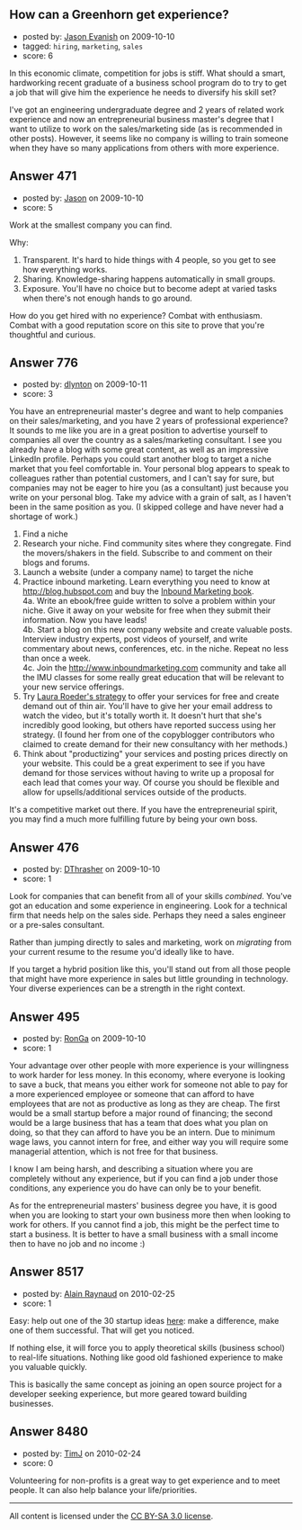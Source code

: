 ## How can a Greenhorn get experience?

- posted by: [Jason Evanish](https://stackexchange.com/users/-1/356-jason-evanish) on 2009-10-10
- tagged: `hiring`, `marketing`, `sales`
- score: 6

In this economic climate, competition for jobs is stiff. What should a smart, hardworking recent graduate of a business school program do to try to get a job that will give him the experience he needs to diversify his skill set?  

I've got an engineering undergraduate degree and 2 years of related work experience and now an entrepreneurial business master's degree that I want to utilize to work on the sales/marketing side (as is recommended in other posts). However, it seems like no company is willing to train someone when they have so many applications from others with more experience.




## Answer 471

- posted by: [Jason](https://stackexchange.com/users/-1/2-jason) on 2009-10-10
- score: 5

Work at the smallest company you can find.

Why:

1. Transparent.  It's hard to hide things with 4 people, so you get to see how everything works.
1. Sharing.  Knowledge-sharing happens automatically in small groups.
1. Exposure.  You'll have no choice but to become adept at varied tasks when there's not enough hands to go around.

How do you get hired with no experience?  Combat with enthusiasm.  Combat with a good reputation score on this site to prove that you're thoughtful and curious.


## Answer 776

- posted by: [dlynton](https://stackexchange.com/users/-1/482-dlynton) on 2009-10-11
- score: 3

<p>You have an entrepreneurial master's degree and want to help companies on their sales/marketing, and you have 2 years of professional experience? It sounds to me like you are in a great position to advertise yourself to companies all over the country as a sales/marketing consultant. I see you already have a blog with some great content, as well as an impressive LinkedIn profile. Perhaps you could start another blog to target a niche market that you feel comfortable in. Your personal blog appears to speak to colleagues rather than potential customers, and I can't say for sure, but companies may not be eager to hire you (as a consultant) just because you write on your personal blog. Take my advice with a grain of salt, as I haven't been in the same position as you. (I skipped college and have never had a shortage of work.)</p>

<ol>
<li>Find a niche</li>
<li>Research your niche. Find community sites where they congregate. Find the movers/shakers in the field. Subscribe to and comment on their blogs and forums. </li>
<li>Launch a website (under a company name) to target the niche</li>
<li>Practice inbound marketing. Learn everything you need to know at <a href="http://blog.hubspot.com" rel="nofollow">http://blog.hubspot.com</a> and buy the <a href="http://rads.stackoverflow.com/amzn/click/0470499311" rel="nofollow">Inbound Marketing book</a>.
<br>4a. Write an ebook/free guide written to solve a problem within your niche. Give it away on your website for free when they submit their information. Now you have leads!
<br>4b. Start a blog on this new company website and create valuable posts. Interview industry experts, post videos of yourself, and write commentary about news, conferences, etc. in the niche. Repeat no less than once a week.
<br>4c. Join the <a href="http://www.inboundmarketing.com" rel="nofollow">http://www.inboundmarketing.com</a> community and take all the IMU classes for some really great education that will be relevant to your new service offerings.</li>
<li>Try <a href="http://www.lauraroeder.com" rel="nofollow">Laura Roeder's strategy</a> to offer your services for free and create demand out of thin air. You'll have to give her your email address to watch the video, but it's totally worth it. It doesn't hurt that she's incredibly good looking, but others have reported success using her strategy. (I found her from one of the copyblogger contributors who claimed to create demand for their new consultancy with her methods.)</li>
<li>Think about "productizing" your services and posting prices directly on your website. This could be a great experiment to see if you have demand for those services without having to write up a proposal for each lead that comes your way. Of course you should be flexible and allow for upsells/additional services outside of the products.</li>
</ol>

<p>It's a competitive market out there. If you have the entrepreneurial spirit, you may find a much more fulfilling future by being your own boss.</p>



## Answer 476

- posted by: [DThrasher](https://stackexchange.com/users/-1/326-dthrasher) on 2009-10-10
- score: 1

Look for companies that can benefit from all of your skills *combined*. You've got an education and some experience in engineering. Look for a technical firm that needs help on the sales side. Perhaps they need a sales engineer or a pre-sales consultant. 

Rather than jumping directly to sales and marketing, work on *migrating* from your current resume to the resume you'd ideally like to have.

If you target a hybrid position like this, you'll stand out from all those people that might have more experience in sales but little grounding in technology. Your diverse experiences can be a strength in the right context.


## Answer 495

- posted by: [RonGa](https://stackexchange.com/users/-1/218-ronga) on 2009-10-10
- score: 1

Your advantage over other people with more experience is your willingness to work harder for less money.  In this economy, where everyone is looking to save a buck, that means you either work for someone not able to pay for a more experienced employee or someone that can afford to have employees that are not as productive as long as they are cheap.  The first would be a small startup before a major round of financing; the second would be a large business that has a team that does what you plan on doing, so that they can afford to have you be an intern.  Due to minimum wage laws, you cannot intern for free, and either way you will require some managerial attention, which is not free for that business.

I know I am being harsh, and describing a situation where you are completely without any experience, but if you can find a job under those conditions, any experience you do have can only be to your benefit.

As for the entrepreneurial masters' business degree you have, it is good when you are looking to start your own business more then when looking to work for others.  If you cannot find a job, this might be the perfect time to start a business.  It is better to have a small business with a small income then to have no job and no income :)



## Answer 8517

- posted by: [Alain Raynaud](https://stackexchange.com/users/-1/502-alain-raynaud) on 2010-02-25
- score: 1

<p>Easy: help out one of the 30 startup ideas <a href="http://fairsoftware.net/publicProjects" rel="nofollow">here</a>: make a difference, make one of them successful. That will get you noticed.</p>

<p>If nothing else, it will force you to apply theoretical skills (business school) to real-life situations. Nothing like good old fashioned experience to make you valuable quickly.</p>

<p>This is basically the same concept as joining an open source project for a developer seeking experience, but more geared toward building businesses.</p>



## Answer 8480

- posted by: [TimJ](https://stackexchange.com/users/-1/1172-timj) on 2010-02-24
- score: 0

Volunteering for non-profits is a great way to get experience and to meet people.  It can also help balance your life/priorities.



---

All content is licensed under the [CC BY-SA 3.0 license](https://creativecommons.org/licenses/by-sa/3.0/).
